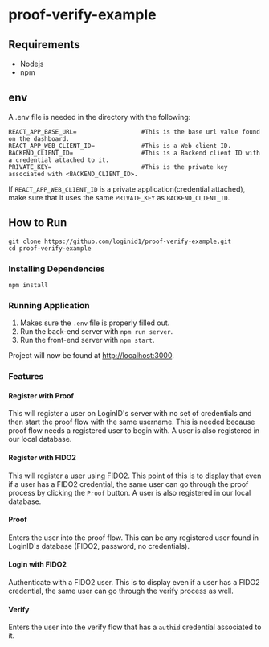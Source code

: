 # proof-verify-example

## Requirements

- Nodejs
- npm

## env

A .env file is needed in the directory with the following:

```
REACT_APP_BASE_URL=                  #This is the base url value found on the dashboard.
REACT_APP_WEB_CLIENT_ID=             #This is a Web client ID.
BACKEND_CLIENT_ID=                   #This is a Backend client ID with a credential attached to it.
PRIVATE_KEY=                         #This is the private key associated with <BACKEND_CLIENT_ID>.
```

If `REACT_APP_WEB_CLIENT_ID` is a private application(credential attached), make sure that it uses the same `PRIVATE_KEY` as `BACKEND_CLIENT_ID`.

## How to Run

```
git clone https://github.com/loginid1/proof-verify-example.git
cd proof-verify-example
```

### Installing Dependencies

```
npm install
```

### Running Application

1. Makes sure the `.env` file is properly filled out.
2. Run the back-end server with `npm run server`.
3. Run the front-end server with `npm start`.

Project will now be found at [http://localhost:3000](http://localhost:3000).

### Features

#### Register with Proof

This will register a user on LoginID's server with no set of credentials and then start the proof flow with the
same username. This is needed because proof flow needs a registered user to begin with. A user is also registered
in our local database.

#### Register with FIDO2

This will register a user using FIDO2. This point of this is to display that even if a user has a FIDO2 credential, the same user can go through the proof process by clicking the `Proof` button. A user is also registered in our local database.

#### Proof

Enters the user into the proof flow. This can be any registered user found in LoginID's database (FIDO2, password, no credentials).

#### Login with FIDO2

Authenticate with a FIDO2 user. This is to display even if a user has a FIDO2 credential, the same user can go through the verify process as well.

#### Verify

Enters the user into the verify flow that has a `authid` credential associated to it.
